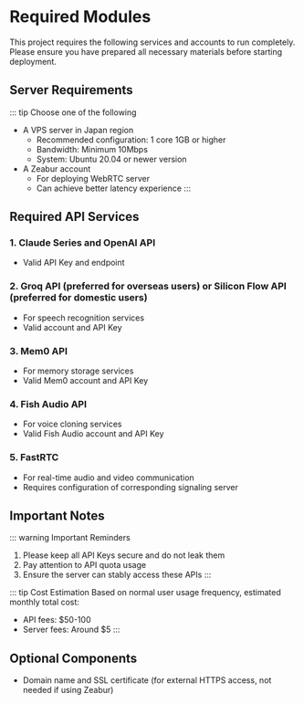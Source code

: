 # Required Modules

This project requires the following services and accounts to run completely. Please ensure you have prepared all necessary materials before starting deployment.

## Server Requirements

::: tip Choose one of the following
- A VPS server in Japan region
  - Recommended configuration: 1 core 1GB or higher
  - Bandwidth: Minimum 10Mbps
  - System: Ubuntu 20.04 or newer version
- A Zeabur account
  - For deploying WebRTC server
  - Can achieve better latency experience
:::

## Required API Services

### 1. Claude Series and OpenAI API
- Valid API Key and endpoint

### 2. Groq API (preferred for overseas users) or Silicon Flow API (preferred for domestic users)
- For speech recognition services
- Valid account and API Key

### 3. Mem0 API
- For memory storage services
- Valid Mem0 account and API Key

### 4. Fish Audio API
- For voice cloning services
- Valid Fish Audio account and API Key

### 5. FastRTC
- For real-time audio and video communication
- Requires configuration of corresponding signaling server

## Important Notes

::: warning Important Reminders
1. Please keep all API Keys secure and do not leak them
2. Pay attention to API quota usage
3. Ensure the server can stably access these APIs
:::

::: tip Cost Estimation
Based on normal user usage frequency, estimated monthly total cost:
- API fees: $50-100
- Server fees: Around $5
:::

## Optional Components

- Domain name and SSL certificate (for external HTTPS access, not needed if using Zeabur)